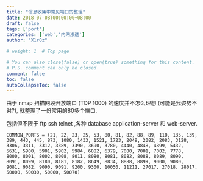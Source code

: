 ```yaml
---
title: "信息收集中常见端口的整理"
date: 2018-07-08T00:00:00+08:00
draft: false
tags: ['port']
categories: ['web','内网渗透']
author: "X1r0z"

# weight: 1  # Top page

# You can also close(false) or open(true) something for this content.
# P.S. comment can only be closed
comment: false
toc: false
autoCollapseToc: false
---
```


由于 nmap 扫描网段开放端口 (TOP 1000) 的速度并不怎么理想 (可能是我姿势不对?), 就整理了一份常用的80多个端口.

包括但不限于 ftp ssh telnet ,各种 database application-server 和 web-server.

<!--more-->

```
COMMON_PORTS = (21, 22, 23, 25, 53, 80, 81, 82, 88, 89, 110, 135, 139, 389, 443, 445, 873, 1080, 1433, 1521, 1723, 2049, 2082, 2083, 3128, 3306, 3311, 3312, 3389, 3390, 3690, 3780, 4440, 4848, 4899, 5432, 5631, 5900, 5901, 5902, 5984, 6082, 6379, 7000, 7001, 7002, 7778, 8000, 8001, 8002, 8008, 8011, 8080, 8081, 8082, 8088, 8089, 8090, 8091, 8099, 8180, 8181, 8182, 8649, 8834, 8888, 8899, 9000, 9080, 9081, 9082, 9090, 9091, 9200, 9300, 10050, 11211, 27017, 27018, 28017, 50000, 50030, 50060, 50070)
```